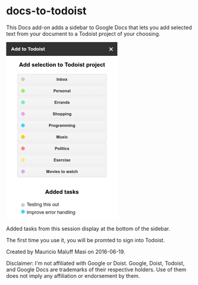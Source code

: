# docs-to-todoist
This Docs add-on adds a sidebar to Google Docs that lets you add selected 
text from your document to a Todoist project of your choosing. 

![The sidebar in action](/screenshot.png?raw=true "Screenshot")

Added tasks from this session display at the bottom of the sidebar.

The first time you use it, you will be promted to sign into Todoist.

Created by Mauricio Maluff Masi on 2016-06-19.

Disclaimer: I'm not affiliated with Google or Doist. Google, Doist, Todoist,
and Google Docs are trademarks of their respective holders. Use of them does
not imply any affiliation or endorsement by them.
